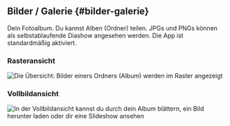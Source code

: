 ## Bilder / Galerie {#bilder-galerie} ##

Dein Fotoalbum. Du kannst Alben (Ordner) teilen. JPGs und PNGs können als selbstablaufende Diashow angesehen werden. Die App ist standardmäßig aktiviert.

### Rasteransicht ###

![Die Übersicht: Bilder einers Ordners (Album) werden im Raster angezeigt](https://lehre.nimmerland.de/index.php/s/UYhqEYNR8ePD2xA/download)

### Vollbildansicht ###

![In der Vollbildansicht kannst du durch dein Album blättern, ein Bild herunter laden oder dir eine Slideshow ansehen](https://lehre.nimmerland.de/index.php/s/40RGGfTUXpGsFQa/download)

